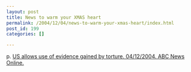 ```yaml
---
layout: post
title: News to warm your XMAS heart
permalink: /2004/12/04/news-to-warm-your-xmas-heart/index.html
post_id: 199
categories: []

---
```


p. <a href="http://www.abc.net.au/news/newsitems/200412/s1257847.htm">US allows use of evidence gained by torture. 04/12/2004. <span class="caps">ABC</span> News Online.</a>


